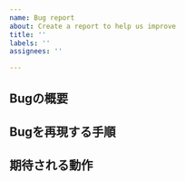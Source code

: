 ```yaml
---
name: Bug report
about: Create a report to help us improve
title: ''
labels: ''
assignees: ''

---
```


## Bugの概要
<!-- そのバグが何であるかを明確かつ簡潔に説明する。 -->

## Bugを再現する手順

## 期待される動作
<!-- 期待する動作を明確に説明する。 -->

<!-- ## 補足説明
その他Bugに関するコンテキスト情報を追加する。
必要に応じて、問題を説明するためのスクリーンショットを追加する。 -->